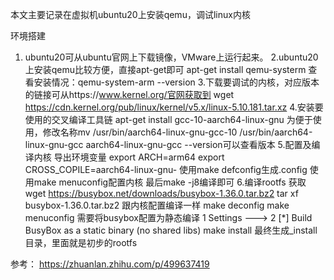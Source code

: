 本文主要记录在虚拟机ubuntu20上安装qemu，调试linux内核

环境搭建
1. ubuntu20可从ubuntu官网上下载镜像，VMware上运行起来。
2.ubuntu20上安装qemu比较方便，直接apt-get即可
apt-get install qemu-systerm
查看安装情况：qemu-system-arm --version
3.下载要调试的内核，对应版本的链接可从https://www.kernel.org/官网获取到
wget https://cdn.kernel.org/pub/linux/kernel/v5.x/linux-5.10.181.tar.xz
4.安装要使用的交叉编译工具链
apt-get install gcc-10-aarch64-linux-gnu
为便于使用，修改名称mv /usr/bin/aarch64-linux-gnu-gcc-10 /usr/bin/aarch64-linux-gnu-gcc
aarch64-linux-gnu-gcc --version可以查看版本
5.配置及编译内核
导出环境变量
export ARCH=arm64
export CROSS_COPILE=aarch64-linux-gnu-
使用make defconfig生成.config
使用make menuconfig配置内核
最后make -j8编译即可
6.编译rootfs
获取wget https://busybox.net/downloads/busybox-1.36.0.tar.bz2
tar xf busybox-1.36.0.tar.bz2
跟内核配置编译一样
make deconfig
make menuconfig 需要将busybox配置为静态编译
1 Settings  --->
2 [*] Build BusyBox as a static binary (no shared libs)
make install
最终生成_install目录，里面就是初步的rootfs















参考：
https://zhuanlan.zhihu.com/p/499637419
